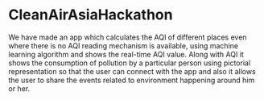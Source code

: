 # CleanAirAsiaHackathon
We have made an app which calculates the AQI of different places even where there is no AQI reading mechanism is available, using machine learning algorithm and shows the real-time AQI value.  Along with AQI it shows the consumption of pollution by a particular person using pictorial representation so that the user can connect with the app and also it allows the user to share the events related to environment happening around him or her.
